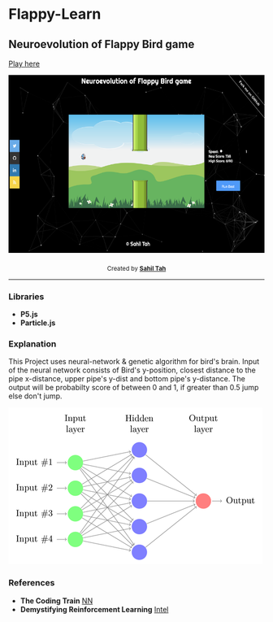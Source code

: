 # Flappy-Learn
## Neuroevolution of Flappy Bird game

[Play here](https://sahil-tah.github.io/Flappy-Learn/)

<p align="center">
  <img src="assets/game.png" height="350">
</p>

<p align="center">
  <sub>Created by <a href="https://github.com/Sahil-Tah"><strong>Sahil Tah</strong></a>
</p>
<hr noshade>

### Libraries

* **P5.js**
* **Particle.js**

### Explanation
This Project uses neural-network & genetic algorithm for bird's brain. Input of the neural network consists of Bird's y-position, closest distance to the pipe x-distance, upper pipe's y-dist and bottom pipe's y-distance. The output will be probabilty score of between 0 and 1, if greater than 0.5 jump else don't jump.

![nn](assets/nn.png)

### References
* **The Coding Train** [NN](https://github.com/CodingTrain/Toy-Neural-Network-JS)
* **Demystifying Reinforcement Learning** [Intel](https://www.intel.ai/demystifying-deep-reinforcement-learning/#gs.0lgpgr)

